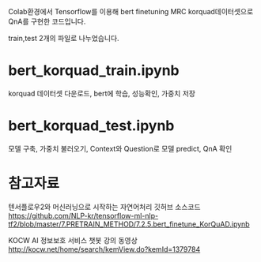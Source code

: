 
Colab환경에서 Tensorflow를 이용해 bert finetuning MRC korquad데이터셋으로 QnA를 구현한 코드입니다.

train,test 2개의 파일로 나누었습니다.

# bert_korquad_train.ipynb   
korquad 데이터셋 다운로드, bert에 학습, 성능확인, 가중치 저장

# bert_korquad_test.ipynb   
모델 구축, 가중치 불러오기, Context와 Question로 모델 predict, QnA 확인   
   
   
   
# 참고자료   
텐서플로우2와 머신러닝으로 시작하는 자연어처리 깃허브 소스코드   
https://github.com/NLP-kr/tensorflow-ml-nlp-tf2/blob/master/7.PRETRAIN_METHOD/7.2.5.bert_finetune_KorQuAD.ipynb


KOCW AI 정보보호 서비스 챗봇 강의 동영상   
http://kocw.net/home/search/kemView.do?kemId=1379784
